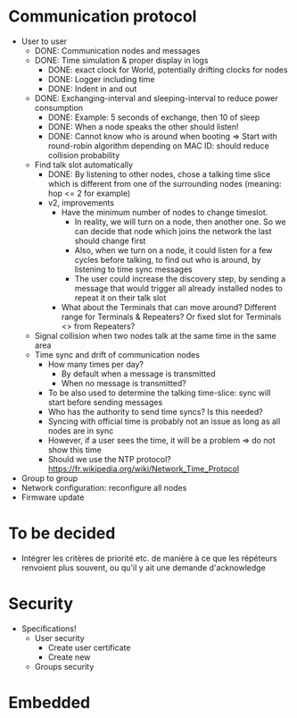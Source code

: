 # Communication protocol
- User to user
  - DONE: Communication nodes and messages
  - DONE: Time simulation & proper display in logs
    - DONE: exact clock for World, potentially drifting clocks for nodes
    - DONE: Logger including time
    - DONE: Indent in and out
  - DONE: Exchanging-interval and sleeping-interval to reduce power consumption
    - DONE: Example: 5 seconds of exchange, then 10 of sleep
    - DONE: When a node speaks the other should listen!
    - DONE: Cannot know who is around when booting => Start with round-robin algorithm depending on MAC ID: should reduce collision probability
  - Find talk slot automatically 
    - DONE: By listening to other nodes, chose a talking time slice which is different from one of the surrounding nodes (meaning: hop <= 2 for example)
    - v2, improvements
      - Have the minimum number of nodes to change timeslot. 
        - In reality, we will turn on a node, then another one. So we can decide that node which joins the network the last should change first
        - Also, when we turn on a node, it could listen for a few cycles before talking, to find out who is around, by listening to time sync messages
        - The user could increase the discovery step, by sending a message that would trigger all already installed nodes to repeat it on their talk slot
      - What about the Terminals that can move around? Different range for Terminals & Repeaters? Or fixed slot for Terminals <> from Repeaters?
  - Signal collision when two nodes talk at the same time in the same area
  - Time sync and drift of communication nodes
    - How many times per day?
      - By default when a message is transmitted
      - When no message is transmitted?
    - To be also used to determine the talking time-slice: sync will start before sending messages
    - Who has the authority to send time syncs? Is this needed?
    - Syncing with official time is probably not an issue as long as all nodes are in sync
    - However, if a user sees the time, it will be a problem => do not show this time
    - Should we use the NTP protocol? https://fr.wikipedia.org/wiki/Network_Time_Protocol
- Group to group
- Network configuration: reconfigure all nodes
- Firmware update

# To be decided
- Intégrer les critères de priorité etc. de manière à ce que les répéteurs renvoient plus souvent, ou qu'il y ait une demande d'acknowledge

# Security
- Specifications!
  - User security
    - Create user certificate
    - Create new
  - Groups security

# Embedded
